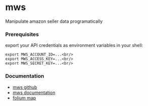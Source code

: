 # mws

Manipulate amazon seller data programatically

### Prerequisites<br/>
export your API credentials as environment variables in your shell:<br/>
```
export MWS_ACCOUNT_ID=...<br/>
export MWS_ACCESS_KEY=...<br/>
export MWS_SECRET_KEY=...<br/>
```
### Documentation<br/>

* [mws github](https://github.com/python-amazon-mws/python-amazon-mws)
* [mws documentation](http://docs.developer.amazonservices.com/en_UK/dev_guide/index.html)
* [folium map](https://morioh.com/p/d896544d6977)
